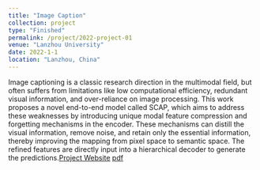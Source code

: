 ```yaml
---
title: "Image Caption"
collection: project
type: "Finished"
permalink: /project/2022-project-01
venue: "Lanzhou University"
date: 2022-1-1
location: "Lanzhou, China"
---
```


Image captioning is a classic research direction in the multimodal field, but often suffers from limitations like low computational efficiency, redundant visual information, and over-reliance on image processing. This work proposes a novel end-to-end model called SCAP, which aims to address these weaknesses by introducing unique modal feature compression and forgetting mechanisms in the encoder. These mechanisms can distill the visual information, remove noise, and retain only the essential information, thereby improving the mapping from pixel space to semantic space. The refined features are directly input into a hierarchical decoder to generate the predictions.[Project Website](https://www.bilibili.com/) [pdf](https://www.csdn.net/)
